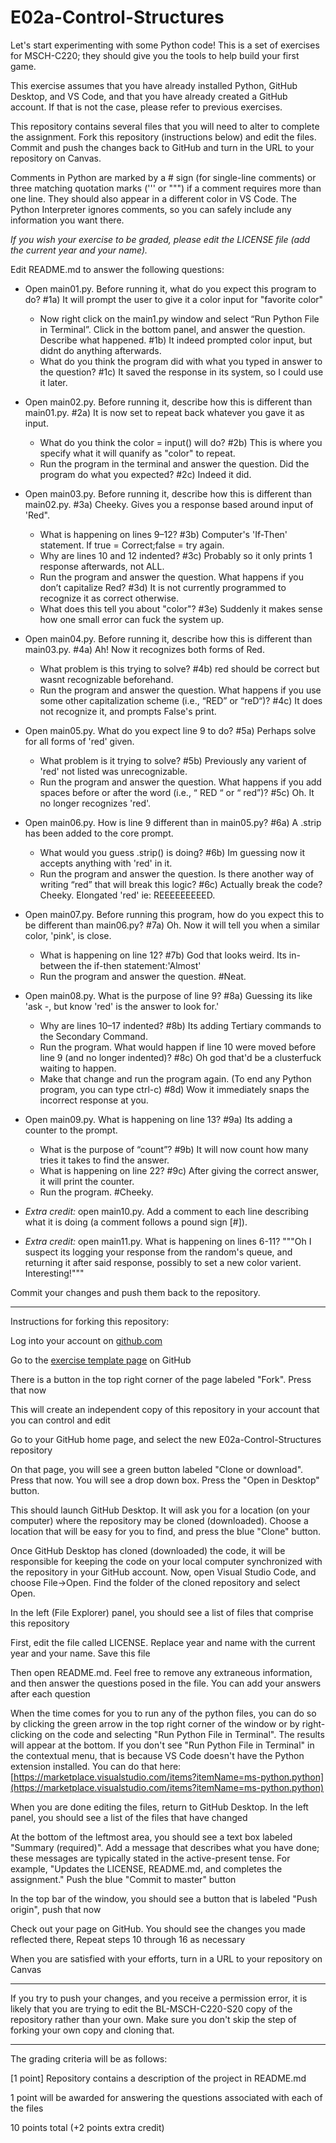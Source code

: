 
# E02a-Control-Structures

Let's start experimenting with some Python code! This is a set of exercises for MSCH-C220; they should give you the tools to help build your first game.
 
This exercise assumes that you have already installed Python, GitHub Desktop, and VS Code, and that you have already created a GitHub account. If that is not the case, please refer to previous exercises.

This repository contains several files that you will need to alter to complete the assignment. Fork this repository (instructions below) and edit the files. Commit and push the changes back to GitHub and turn in the URL to your repository on Canvas.

Comments in Python are marked by a # sign (for single-line comments) or three matching quotation marks (''' or """) if a comment requires more than one line. They should also appear in a different color in VS Code. The Python Interpreter ignores comments, so you can safely include any information you want there.

*If you wish your exercise to be graded, please edit the LICENSE file (add the current year and your name).*

Edit README.md to answer the following questions:

- Open main01.py. Before running it, what do you expect this program to do?
#1a) It will prompt the user to give it a color input for "favorite color"
  - Now right click on the main1.py window and select “Run Python File in Terminal”. Click in the bottom panel, and answer the question. Describe what happened.
  #1b) It indeed prompted color input, but didnt do anything afterwards.
  - What do you think the program did with what you typed in answer to the question?
  #1c) It saved the response in its system, so I could use it later.

- Open main02.py. Before running it, describe how this is different than main01.py.
#2a) It is now set to repeat back whatever you gave it as input.
  - What do you think the color = input() will do?
  #2b) This is where you specify what it will quanify as "color" to repeat.
  - Run the program in the terminal and answer the question. Did the program do what you expected?
  #2c) Indeed it did.

- Open main03.py. Before running it, describe how this is different than main02.py.
#3a) Cheeky. Gives you a response based around input of 'Red".
  - What is happening on lines 9–12?
  #3b) Computer's 'If-Then' statement. If true = Correct;false = try again.
  - Why are lines 10 and 12 indented?
  #3c) Probably so it only prints 1 response afterwards, not ALL.
  - Run the program and answer the question. What happens if you don’t capitalize Red?
  #3d) It is not currently programmed to recognize it as correct otherwise.
  - What does this tell you about "color"?
  #3e) Suddenly it makes sense how one small error can fuck the system up.

- Open main04.py. Before running it, describe how this is different than main03.py.
#4a) Ah! Now it recognizes both forms of Red.
  - What problem is this trying to solve?
  #4b) red should be correct but wasnt recognizable beforehand.
  - Run the program and answer the question. What happens if you use some other capitalization scheme (i.e., “RED” or “reD“)?
  #4c) It does not recognize it, and prompts False's print.

- Open main05.py. What do you expect line 9 to do?
#5a) Perhaps solve for all forms of 'red' given.
  - What problem is it trying to solve?
  #5b) Previously any varient of 'red' not listed was unrecognizable.
  - Run the program and answer the question. What happens if you add spaces before or after the word (i.e., “ RED “ or “ red”)?
  #5c) Oh. It no longer recognizes 'red'.

 - Open main06.py. How is line 9 different than in main05.py?
 #6a) A .strip has been added to the core prompt.
   - What would you guess .strip() is doing?
   #6b) Im guessing now it accepts anything with 'red' in it.
   - Run the program and answer the question. Is there another way of writing “red” that will break this logic?
   #6c) Actually break the code? Cheeky. Elongated 'red' ie: REEEEEEEEED.

 - Open main07.py. Before running this program, how do you expect this to be different than main06.py?
 #7a) Oh. Now it will tell you when a similar color, 'pink', is close.
   - What is happening on line 12?
   #7b) God that looks weird. Its in-between the if-then statement:'Almost'
   - Run the program and answer the question.
   #Neat.

 - Open main08.py. What is the purpose of line 9?
 #8a) Guessing its like 'ask -, but know 'red' is the answer to look for.'
   - Why are lines 10–17 indented?
   #8b) Its adding Tertiary commands to the Secondary Command.
   - Run the program. What would happen if line 10 were moved before line 9 (and no longer indented)?
   #8c) Oh god that'd be a clusterfuck waiting to happen.
   - Make that change and run the program again. (To end any Python program, you can type ctrl-c)
   #8d) Wow it immediately snaps the incorrect response at you.

 - Open main09.py. What is happening on line 13?
 #9a) Its adding a counter to the prompt.
   - What is the purpose of “count”?
   #9b) It will now count how many tries it takes to find the answer.
   - What is happening on line 22?
   #9c) After giving the correct answer, it will print the counter.
   - Run the program.
   #Cheeky.


 - *Extra credit:* open main10.py. Add a comment to each line describing what it is doing (a comment follows a pound sign [#]).
 - *Extra credit:* open main11.py. What is happening on lines 6-11?
 """Oh I suspect its logging your response from the random's queue, and returning it after said response, possibly to set a new color varient. Interesting!"""
  
Commit your changes and push them back to the repository.
 

---

Instructions for forking this repository:
 
Log into your account on [github.com](https://github.com)

Go to the [exercise template page](https://github.com/BL-MSCH-C220-S20/E02a-Control-Structures) on GitHub

There is a button in the top right corner of the page labeled "Fork". Press that now

This will create an independent copy of this repository in your account that you can control and edit

Go to your GitHub home page, and select the new E02a-Control-Structures repository

On that page, you will see a green button labeled "Clone or download". Press that now. You will see a drop down box. Press the "Open in Desktop" button.

This should launch GitHub Desktop. It will ask you for a location (on your computer) where the repository may be cloned (downloaded). Choose a location that will be easy for you to find, and press the blue "Clone" button.

Once GitHub Desktop has cloned (downloaded) the code, it will be responsible for keeping the code on your local computer synchronized with the repository in your GitHub account. Now, open Visual Studio Code, and choose File->Open. Find the folder of the cloned repository and select Open.

In the left (File Explorer) panel, you should see a list of files that comprise this repository

First, edit the file called LICENSE. Replace year and name with the current year and your name. Save this file

Then open README.md. Feel free to remove any extraneous information, and then answer the questions posed in the file. You can add your answers after each question

When the time comes for you to run any of the python files, you can do so by clicking the green arrow in the top right corner of the window or by right-clicking on the code and selecting "Run Python File in Terminal". The results will appear at the bottom. If you don't see "Run Python File in Terminal" in the contextual menu, that is because VS Code doesn't have the Python extension installed. You can do that here: [https://marketplace.visualstudio.com/items?itemName=ms-python.python](https://marketplace.visualstudio.com/items?itemName=ms-python.python)

When you are done editing the files, return to GitHub Desktop. In the left panel, you should see a list of the files that have changed

At the bottom of the leftmost area, you should see a text box labeled "Summary (required)". Add a message that describes what you have done; these messages are typically stated in the active-present tense. For example, "Updates the LICENSE, README.md, and completes the assignment." Push the blue "Commit to master" button

In the top bar of the window, you should see a button that is labeled "Push origin", push that now

Check out your page on GitHub. You should see the changes you made reflected there, Repeat steps 10 through 16 as necessary

When you are satisfied with your efforts, turn in a URL to your repository on Canvas

---
If you try to push your changes, and you receive a permission error, it is likely that you are trying to edit the BL-MSCH-C220-S20 copy of the repository rather than your own. Make sure you don't skip the step of forking your own copy and cloning that.

---

The grading criteria will be as follows:
 
[1 point] Repository contains a description of the project in README.md

1 point will be awarded for answering the questions associated with each of the files

10 points total (+2 points extra credit)
